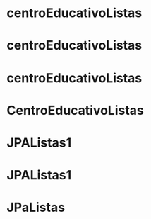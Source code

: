# centroEducativoListas
# centroEducativoListas
# centroEducativoListas
# CentroEducativoListas
# JPAListas1
# JPAListas1
# JPaListas

